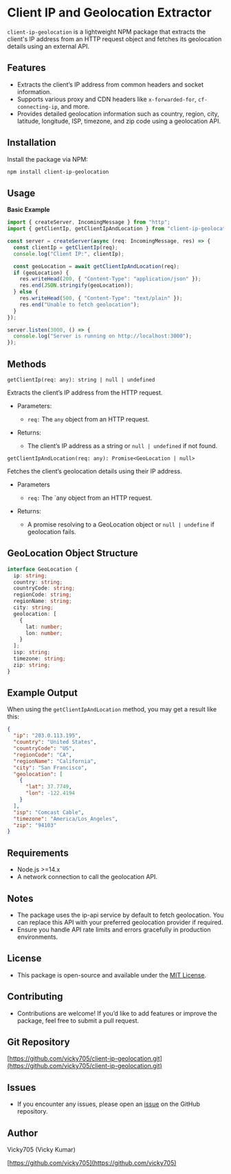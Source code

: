 # Client IP and Geolocation Extractor

`client-ip-geolocation` is a lightweight NPM package that extracts the client's IP address from an HTTP request object and fetches its geolocation details using an external API.

## Features
- Extracts the client’s IP address from common headers and socket information.
- Supports various proxy and CDN headers like `x-forwarded-for`, `cf-connecting-ip`, and more.
- Provides detailed geolocation information such as country, region, city, latitude, longitude, ISP, timezone, and zip code using a geolocation API.

## Installation
Install the package via NPM:
```bash
npm install client-ip-geolocation
```

## Usage
**Basic Example**

```typescript
import { createServer, IncomingMessage } from "http";
import { getClientIp, getClientIpAndLocation } from "client-ip-geolocation";

const server = createServer(async (req: IncomingMessage, res) => {
  const clientIp = getClientIp(req);
  console.log("Client IP:", clientIp);

  const geoLocation = await getClientIpAndLocation(req);
  if (geoLocation) {
    res.writeHead(200, { "Content-Type": "application/json" });
    res.end(JSON.stringify(geoLocation));
  } else {
    res.writeHead(500, { "Content-Type": "text/plain" });
    res.end("Unable to fetch geolocation");
  }
});

server.listen(3000, () => {
  console.log("Server is running on http://localhost:3000");
});
```

## Methods

`getClientIp(req: any): string | null | undefined`

Extracts the client’s IP address from the HTTP request.

- Parameters:
    - `req:` The `any` object from an HTTP request.

- Returns:
    - The client’s IP address as a string or `null | undefined` if not found.

`getClientIpAndLocation(req: any): Promise<GeoLocation | null>`

Fetches the client’s geolocation details using their IP address.
- Parameters
    - `req:` The `any object from an HTTP request.

- Returns:
    - A promise resolving to a GeoLocation object or `null | undefine` if geolocation fails.

## GeoLocation Object Structure
```typescript
interface GeoLocation {
  ip: string;
  country: string;
  countryCode: string;
  regionCode: string;
  regionName: string;
  city: string;
  geolocation: [
    {
      lat: number;
      lon: number;
    }
  ];
  isp: string;
  timezone: string;
  zip: string;
}
```

## Example Output
When using the `getClientIpAndLocation` method, you may get a result like this:
```json
{
  "ip": "203.0.113.195",
  "country": "United States",
  "countryCode": "US",
  "regionCode": "CA",
  "regionName": "California",
  "city": "San Francisco",
  "geolocation": [
    {
      "lat": 37.7749,
      "lon": -122.4194
    }
  ],
  "isp": "Comcast Cable",
  "timezone": "America/Los_Angeles",
  "zip": "94103"
}
```

## Requirements
- Node.js >=14.x
- A network connection to call the geolocation API.

## Notes
- The package uses the ip-api service by default to fetch geolocation. You can replace this API with your preferred geolocation provider if required.
- Ensure you handle API rate limits and errors gracefully in production environments.

## License
- This package is open-source and available under the [MIT License](https://docs.npmjs.com/policies/npm-license).

## Contributing
- Contributions are welcome! If you’d like to add features or improve the package, feel free to submit a pull request.

## Git Repository
[https://github.com/vicky705/client-ip-geolocation.git](https://github.com/vicky705/client-ip-geolocation.git)

## Issues
- If you encounter any issues, please open an [issue](https://github.com/vicky705/client-ip-geolocation/issues) on the GitHub repository.

## Author
Vicky705 (Vicky Kumar)

[https://github.com/vicky705](https://github.com/vicky705)